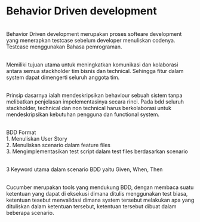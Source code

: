 # Behavior Driven development
<br/> Behavior Driven development merupakan proses softeare development yang menerapkan testcase sebelum developer menuliskan codenya. Testcase menggunakan Bahasa pemrograman.

<br/> Memiliki tujuan utama untuk meningkatkan komunikasi dan kolaborasi antara semua stackholder tim bisnis dan technical. Sehingga fitur dalam system dapat dimengerti seluruh anggota tim.

<br/> Prinsip dasarnya ialah mendeskripsikan behaviour sebuah sistem tanpa melibatkan penjelasan  impelementasinya secara rinci. Pada bdd seluruh stackholder, technical dan non technical harus berkolaborasi untuk mendeskripsikan kebutuhan pengguna dan functional system.

<br/>BDD Format
<br/>1. Menuliskan User Story
<br/>2. Menuliskan scenario dalam feature files
<br/>3. Mengimplementasikan test script dalam test files berdasarkan scenario 

<br/> 3 Keyword utama dalam scenario BDD yaitu Given, When, Then

<br/> Cucumber merupakan tools yang mendukung BDD, dengan membaca suatu ketentuan yang dapat di eksekusi dimana ditulis menggunakan test biasa, ketentuan tesebut menvalidasi dimana system tersebut melakukan apa yang dituliskan dalam ketentuan tersebut, ketentuan tersebut dibuat dalam beberapa scenario.

